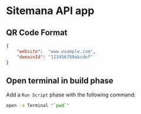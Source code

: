 #  Sitemana API app

## QR Code Format

```json
{
    "website":  "www.example.com",
    "domainId": "123456789abcdef"
}
```

## Open terminal in build phase

Add a `Run Script` phase with the following command:

```sh
open -a Terminal "`pwd`"
```
